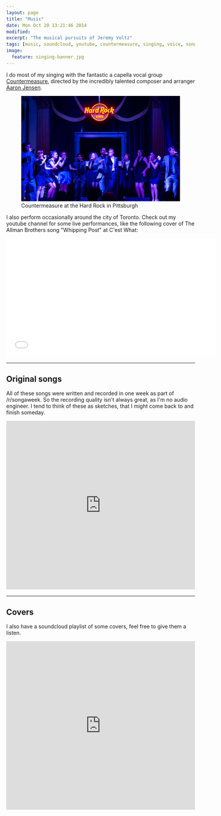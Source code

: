 ```yaml
---
layout: page
title: "Music"
date: Mon Oct 20 13:21:46 2014
modified:
excerpt: "The musical pursuits of Jeremy Voltz"
tags: [music, soundcloud, youtube, countermeasure, singing, voice, songwriting, guitar, drums]
image: 
  feature: singing-banner.jpg
---
```


I do most of my singing with the fantastic a capella vocal group [Countermeasure](http://www.countermeasuremusic.com), directed by the incredibly talented composer and arranger [Aaron Jensen](http://www.aaronjensen.ca).  

<figure>
    <img src="/images/hard-rock.jpg">
    <figcaption>Countermeasure at the Hard Rock in Pittsburgh</figcaption>
</figure>

I also perform occasionally around the city of Toronto.  Check out my youtube channel for some live performances, like the following cover of The Allman Brothers song "Whipping Post" at C'est What:

<iframe width="560" height="315" src="//www.youtube.com/embed/nI4wpJ75vMQ?list=UUtvGDX3DUQYHtTt_HNxxCbw" frameborder="0" allowfullscreen></iframe>

---

## Original songs

All of these songs were written and recorded in one week as part of /r/songaweek.  So the recording quality isn't always great, as I'm no audio engineer.  I tend to think of these as sketches, that I might come back to and finish someday.  

<iframe width="100%" height="450" scrolling="no" frameborder="no" src="https://w.soundcloud.com/player/?url=https%3A//api.soundcloud.com/playlists/55835612&amp;color=ff5500&amp;auto_play=false&amp;hide_related=false&amp;show_comments=true&amp;show_user=true&amp;show_reposts=false"></iframe>

---

## Covers

I also have a soundcloud playlist of some covers, feel free to give them a listen. 

<iframe width="100%" height="450" scrolling="no" frameborder="no" src="https://w.soundcloud.com/player/?url=https%3A//api.soundcloud.com/playlists/55836784&amp;color=ff5500&amp;auto_play=false&amp;hide_related=false&amp;show_comments=true&amp;show_user=true&amp;show_reposts=false"></iframe>
